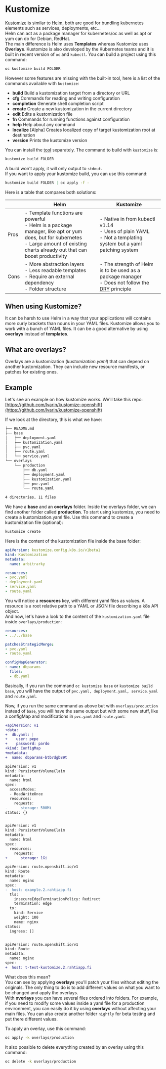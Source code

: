 # Kustomize

[Kustomize](https://kustomize.io) is similar to [Helm](helm.md), both are good for bundling kubernetes elements such as services, deployments, etc...  
Helm can act as a package manager for kubernetes/oc as well as apt or yum can do for Debian, RedHat.  
The main difference is Helm uses **Templates** whereas Kustomize uses **Overlays**. Kustomize is also developed by the Kubernetes teams and it is built in recent version of `oc` and `kubectl`. You can build a project using this command:

```sh
oc kustomize build FOLDER
```

However some features are missing with the built-in tool, here is a list of the commands available with `kustomize`:  

-  **build**                     Build a kustomization target from a directory or URL
-  **cfg**                       Commands for reading and writing configuration
-  **completion**                Generate shell completion script
-  **create**                    Create a new kustomization in the current directory
-  **edit**                      Edits a kustomization file
-  **fn**                        Commands for running functions against configuration
-  **help**                      Help about any command
-  **localize**                  [Alpha] Creates localized copy of target kustomization root at destination
-  **version**                   Prints the kustomize version

You can install the [tool](https://kubectl.docs.kubernetes.io/installation/kustomize/) separately. The command to build with `kustomize` is:

```sh
kustomize build FOLDER
```

A build won't apply, it will only output to `stdout`.  
If you want to apply your kustomize build, you can use this command:  

```sh
kustomize build FOLDER | oc apply -f -
```

Here is a table that compares both solutions:

|   	| Helm | Kustomize |
|---	|--- | --- |
|Pros   |- Template functions are powerful <br>- Helm is a package manager, like apt or yum does, but for kubernetes <br>- Large amount of existing charts already out that can boost productivity |- Native in from kubectl v1.14 <br>- Uses of plain YAML <br>- Not a templating system but a yaml patching system |
|Cons   |- More abstraction layers <br>- Less readable templates <br>- Require an external dependency <br>- Folder structure |- The strength of Helm is to be used as a package manager <br>- Does not follow the [DRY](https://en.wikipedia.org/wiki/Don%27t_repeat_yourself) principle |

## When using Kustomize?
It can be harsh to use Helm in a way that your applications will contains more curly brackets than nouns in your YAML files.  Kustomize allows you to work with a bunch of YAML files. It can be a good alternative by using **overlays** instead of **templates**.

## What are overlays?
Overlays are a kustomization (*kustomization.yaml*) that can depend on another kustomization. They can include new resource manifests, or patches for existing ones.

## Example
Let's see an example on how kustomize works. We'll take this repo: [https://github.com/lvarin/kustomize-openshift](https://github.com/lvarin/kustomize-openshift)

If we look at the directory, this is what we have:

```sh
├── README.md
├── base
│   ├── deployment.yaml
│   ├── kustomization.yaml
│   ├── pvc.yaml
│   ├── route.yaml
│   └── service.yaml
└── overlays
    └── production
        ├── db.yaml
        ├── deployment.yaml
        ├── kustomization.yaml
        ├── pvc.yaml
        └── route.yaml

4 directories, 11 files
```

We have a **base** and an **overlays** folder. Inside the overlays folder, we can find another folder called **production**.
To start using kustomize, you need to create a kustomization.yaml file. Use this command to create a kustomization file (optional):  

```sh
kustomize create
``` 

Here is the content of the kustomization file inside the base folder:

```yaml
apiVersion: kustomize.config.k8s.io/v1beta1
kind: Kustomization
metadata:
  name: arbitrarky

resources:
- pvc.yaml
- deployment.yaml
- service.yaml
- route.yaml
```

You will notice a **resources** key, with different yaml files as values. A resource is a root relative path to a YAML or JSON file describing a k8s API object.  
And now, let's have a look to the content of the `kustomization.yaml` file inside `overlays/production`:

```yaml
resources:
- ../../base

patchesStrategicMerge:
- pvc.yaml
- route.yaml

configMapGenerator:
- name: dbparams
  files:
  - db.yaml
```

Basically, if you run the command `oc kustomize base` or `kustomize build base`, you will have the output of `pvc.yaml, deployment.yaml, service.yaml` and `route.yaml`.  

Now, if you run the same command as above but with `overlays/production` instead of `base`, you will have the same output but with some new stuff, like a configMap and modifications in `pvc.yaml` and `route.yaml`:

```diff
+apiVersion: v1
+data:
+  db.yaml: |
+    user: pepe
+    password: pardo
+kind: ConfigMap
+metadata:
+  name: dbparams-btb7dgb89t
```

```diff
apiVersion: v1
kind: PersistentVolumeClaim
metadata:
  name: html
spec:
  accessModes:
  - ReadWriteOnce
  resources:
    requests:
-      storage: 500Mi
status: {}


apiVersion: v1
kind: PersistentVolumeClaim
metadata:
  name: html
spec:
  resources:
    requests:
+      storage: 1Gi
```

```diff
apiVersion: route.openshift.io/v1
kind: Route
metadata:
  name: nginx
spec:
-  host: example.2.rahtiapp.fi
  tls:
    insecureEdgeTerminationPolicy: Redirect
    termination: edge
  to:
    kind: Service
    weight: 100
    name: nginx
status:
  ingress: []


apiVersion: route.openshift.io/v1
kind: Route
metadata:
  name: nginx
spec:
+  host: t-test-kustomize.2.rahtiapp.fi
```
What does this mean?  
You can see by applying **overlays** you'll patch your files without editing the originals. The only thing to do is to add different values on what you want to be changed and apply the overlays.  
With **overlays** you can have several files ordered into folders. For example, if you need to modify some values inside a yaml file for a production environment, you can easily do it by using **overlays** without affecting your main files. You can also create another folder `nightly` for beta testing and put there different values.  

To apply an overlay, use this command:

```sh
oc apply -k overlays/production
```

It also possible to delete everything created by an overlay using this command:

```sh
oc delete -k overlays/production
```